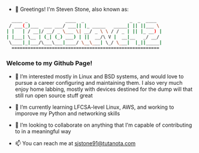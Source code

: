 - 👋 Greetings! I'm Steven Stone, also known as:
  
```bash
  ____ _              ____  _                 _  _  ____  
 / ___(_)___  ___ ___/ ___|| |_ _____   _____| || ||___ \  
| |   | / __|/ __/ _ \___ \| __/ _ \ \ / / _ | || |_ __) |  
| |___| \__ | (_| (_) ___) | ||  __/\ V |  __|__   _/ __/  
 \____|_|___/\___\___|____/ \__\___| \_/ \___|  |_||_____|
  =======================================================
```
###         Welcome to my Github Page!


- 👀 I’m interested mostly in Linux and BSD systems, and would love to pursue a career configuring and maintaining them. I also very much enjoy home labbing, mostly with devices destined for the dump will that still run open source stuff great
  
- 🌱 I’m currently learning LFCSA-level Linux, AWS, and working to imporove my Python and networking skills
  
- 💞️ I’m looking to collaborate on anything that I'm capable of contributing to in a meaningful way
  
- 📫 You can reach me at sjstone91@tutanota.com

